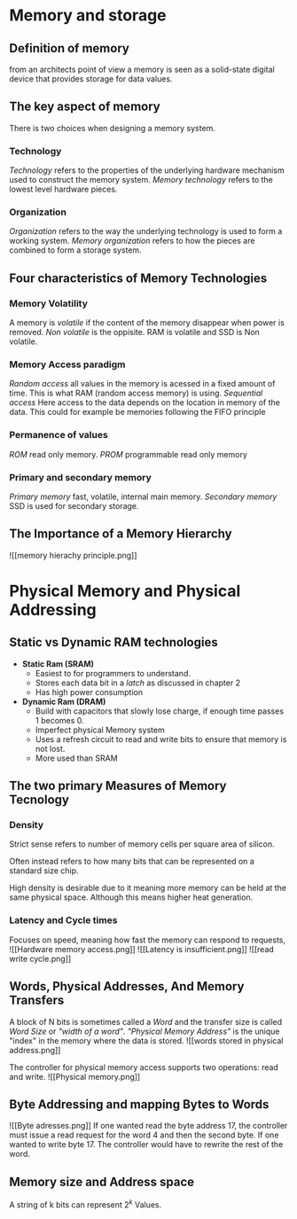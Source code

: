# Memory and storage
## Definition of memory
from an architects point of view a memory is seen as a solid-state digital device that provides storage for data values.
## The key aspect of memory
There is two choices when designing a memory system.

### Technology
*Technology* refers to the properties of the underlying hardware mechanism used to construct the memory system.
*Memory technology* refers to the lowest level hardware pieces.
### Organization
*Organization* refers to the way the underlying technology is used to form a working system. 
*Memory organization* refers to how the pieces are combined to form a storage system.


## Four characteristics of Memory Technologies

### Memory Volatility
A memory is *volatile* if the content of the memory disappear when power is removed. *Non volatile* is the oppisite. RAM is volatile and SSD is Non volatile.
### Memory Access paradigm
*Random access* all values in the memory is acessed in a fixed amount of time. This is what RAM (random access memory) is using.
*Sequential access* Here access to the data depends on the location in memory of the data. This could for example be memories following the FIFO principle
### Permanence of values
*ROM* read only memory.
*PROM* programmable read only memory
### Primary and secondary memory
*Primary memory*   fast, volatile, internal main memory.
*Secondary memory* SSD is used for secondary storage.

## The Importance of a Memory Hierarchy
![[memory hierachy principle.png]]


# Physical Memory and Physical Addressing
## Static vs Dynamic RAM technologies
- **Static Ram (SRAM)** 
	- Easiest to for programmers to understand.
	- Stores each data bit in a *latch* as discussed in chapter 2
	- Has high power consumption
- **Dynamic Ram (DRAM)**
	- Build with capacitors that slowly lose charge, if enough time passes 1 becomes 0.
	- Imperfect physical Memory system
	- Uses a refresh circuit to read and write bits to ensure that memory is not lost.
	- More used than SRAM
## The two primary Measures of Memory Tecnology
### Density
Strict sense refers to number of memory cells per square area of silicon.

Often instead refers to how many bits that can be represented on a standard size chip.

High density is desirable due to it meaning more memory can be held at the same physical space. Although this means higher heat generation.
### Latency and Cycle times
Focuses on speed, meaning how fast the memory can respond to requests,
![[Hardware memory access.png]]
![[Latency is insufficient.png]]
![[read write cycle.png]]

## Words, Physical Addresses, And Memory Transfers
A block of N bits is sometimes called a *Word* and the transfer size is called *Word Size* or *"width of a word"*.
*"Physical Memory Address"* is the unique "index" in the memory where the data is stored.
![[words stored in physical address.png]]

The controller for physical memory access supports two operations: read and write.
![[Physical memory.png]]
## Byte Addressing and mapping Bytes to Words
![[Byte adresses.png]]
If one wanted read the byte address 17, the controller must issue a read request for the word 4 and then the second byte.
If one wanted to write byte 17. The controller would have to rewrite the rest of the word.
## Memory size and Address space
A string of k bits can represent $2^{k}$ Values.